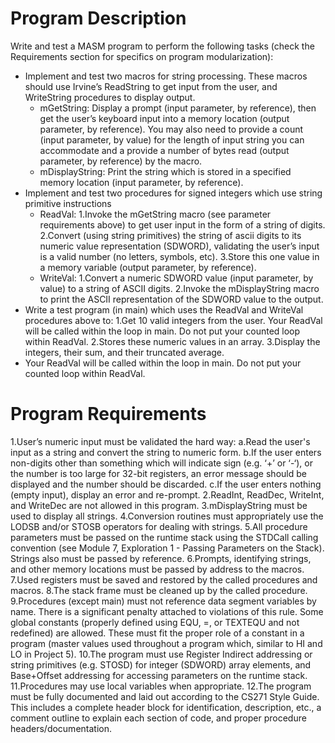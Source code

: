 # Program Description
Write and test a MASM program to perform the following tasks (check the Requirements section for specifics on program modularization):

* Implement and test two macros for string processing. These macros should use Irvine’s ReadString to get input from the user, and WriteString procedures to display output.
    * mGetString:  Display a prompt (input parameter, by reference), then get the user’s keyboard input into a memory location (output parameter, by reference). You may also need to provide a count (input parameter, by value) for the length of input string you can accommodate and a provide a number of bytes read (output parameter, by reference) by the macro.
    * mDisplayString:  Print the string which is stored in a specified memory location (input parameter, by reference).
* Implement and test two procedures for signed integers which use string primitive instructions
    * ReadVal: 
        1.Invoke the mGetString macro (see parameter requirements above) to get user input in the form of a string of digits.
        2.Convert (using string primitives) the string of ascii digits to its numeric value representation (SDWORD), validating the user’s input is a valid number (no letters, symbols, etc).
        3.Store this one value in a memory variable (output parameter, by reference). 
    * WriteVal: 
        1.Convert a numeric SDWORD value (input parameter, by value) to a string of ASCII digits.
        2.Invoke the mDisplayString macro to print the ASCII representation of the SDWORD value to the output.
* Write a test program (in main) which uses the ReadVal and WriteVal procedures above to:
    1.Get 10 valid integers from the user. Your ReadVal will be called within the loop in main. Do not put your counted loop within ReadVal.
    2.Stores these numeric values in an array.
    3.Display the integers, their sum, and their truncated average.
* Your ReadVal will be called within the loop in main. Do not put your counted loop within ReadVal.


# Program Requirements
1.User’s numeric input must be validated the hard way:
    a.Read the user's input as a string and convert the string to numeric form.
    b.If the user enters non-digits other than something which will indicate sign (e.g. ‘+’ or ‘-‘), or the number is too large for 32-bit registers, an error message should be displayed and the number should be discarded.
    c.If the user enters nothing (empty input), display an error and re-prompt.
2.ReadInt, ReadDec, WriteInt, and WriteDec are not allowed in this program.
3.mDisplayString must be used to display all strings.
4.Conversion routines must appropriately use the LODSB and/or STOSB operators for dealing with strings.
5.All procedure parameters must be passed on the runtime stack using the STDCall calling convention (see Module 7, Exploration 1 - Passing Parameters on the Stack). Strings also must be passed by reference.
6.Prompts, identifying strings, and other memory locations must be passed by address to the macros.
7.Used registers must be saved and restored by the called procedures and macros.
8.The stack frame must be cleaned up by the called procedure.
9.Procedures (except main) must not reference data segment variables by name. There is a significant penalty attached to violations of this rule.  Some global constants (properly defined using EQU, =, or TEXTEQU and not redefined) are allowed. These must fit the proper role of a constant in a program (master values used throughout a program which, similar to HI and LO in Project 5).
10.The program must use Register Indirect addressing or string primitives (e.g. STOSD) for integer (SDWORD) array elements, and Base+Offset addressing for accessing parameters on the runtime stack.
11.Procedures may use local variables when appropriate.
12.The program must be fully documented and laid out according to the CS271 Style Guide. This includes a complete header block for identification, description, etc., a comment outline to explain each section of code, and proper procedure headers/documentation.
